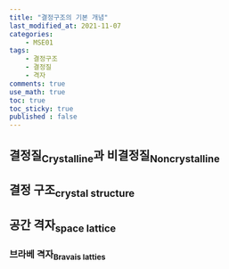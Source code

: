 ```yaml
---
title: "결정구조의 기본 개념"
last_modified_at: 2021-11-07
categories:
    - MSE01
tags:
    - 결정구조
    - 결정질
    - 격자
comments: true
use_math: true
toc: true
toc_sticky: true
published : false
---
```


## 결정질<sub>Crystalline</sub>과 비결정질<sub>Noncrystalline</sub>



## 결정 구조<sub>crystal structure</sub>



## 공간 격자<sub>space lattice</sub>



### 브라베 격자<sub>Bravais latties</sub>

